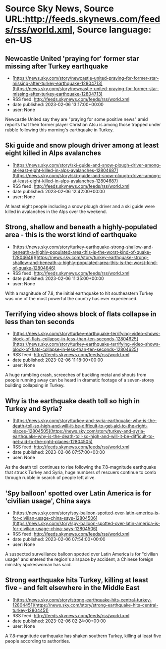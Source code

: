 # Source Sky News, Source URL:http://feeds.skynews.com/feeds/rss/world.xml, Source language: en-US

## Newcastle United 'praying for' former star missing after Turkey earthquake
 - [https://news.sky.com/story/newcastle-united-praying-for-former-star-missing-after-turkey-earthquake-12804713](https://news.sky.com/story/newcastle-united-praying-for-former-star-missing-after-turkey-earthquake-12804713)
 - RSS feed: http://feeds.skynews.com/feeds/rss/world.xml
 - date published: 2023-02-06 13:17:00+00:00
 - user: None

Newcastle United say they are "praying for some positive news" amid reports that their former player Christian Atsu is among those trapped under rubble following this morning's earthquake in Turkey.

## Ski guide and snow plough driver among at least eight killed in Alps avalanches
 - [https://news.sky.com/story/ski-guide-and-snow-plough-driver-among-at-least-eight-killed-in-alps-avalanches-12804687](https://news.sky.com/story/ski-guide-and-snow-plough-driver-among-at-least-eight-killed-in-alps-avalanches-12804687)
 - RSS feed: http://feeds.skynews.com/feeds/rss/world.xml
 - date published: 2023-02-06 12:42:00+00:00
 - user: None

At least eight people including a snow plough driver and a ski guide were killed in avalanches in the Alps over the weekend.

## Strong, shallow and beneath a highly-populated area - this is the worst kind of earthquake
 - [https://news.sky.com/story/turkey-earthquake-strong-shallow-and-beneath-a-highly-populated-area-this-is-the-worst-kind-of-quake-12804646](https://news.sky.com/story/turkey-earthquake-strong-shallow-and-beneath-a-highly-populated-area-this-is-the-worst-kind-of-quake-12804646)
 - RSS feed: http://feeds.skynews.com/feeds/rss/world.xml
 - date published: 2023-02-06 11:35:00+00:00
 - user: None

With a magnitude of 7.8, the initial earthquake to hit southeastern Turkey was one of the most powerful the country has ever experienced.

## Terrifying video shows block of flats collapse in less than ten seconds
 - [https://news.sky.com/story/turkey-earthquake-terrifying-video-shows-block-of-flats-collapse-in-less-than-ten-seconds-12804625](https://news.sky.com/story/turkey-earthquake-terrifying-video-shows-block-of-flats-collapse-in-less-than-ten-seconds-12804625)
 - RSS feed: http://feeds.skynews.com/feeds/rss/world.xml
 - date published: 2023-02-06 11:18:00+00:00
 - user: None

A huge rumbling crash, screeches of buckling metal and shouts from people running away can be heard in dramatic footage of a seven-storey building collapsing in Turkey.

## Why is the earthquake death toll so high in Turkey and Syria?
 - [https://news.sky.com/story/turkey-and-syria-earthquake-why-is-the-death-toll-so-high-and-will-it-be-difficult-to-get-aid-to-the-right-places-12804505](https://news.sky.com/story/turkey-and-syria-earthquake-why-is-the-death-toll-so-high-and-will-it-be-difficult-to-get-aid-to-the-right-places-12804505)
 - RSS feed: http://feeds.skynews.com/feeds/rss/world.xml
 - date published: 2023-02-06 07:57:00+00:00
 - user: None

As the death toll continues to rise following the 7.8-magnitude earthquake that struck Turkey and Syria, huge numbers of rescuers continue to comb through rubble in search of people left alive.

## 'Spy balloon' spotted over Latin America is for 'civilian usage', China says
 - [https://news.sky.com/story/spy-balloon-spotted-over-latin-america-is-for-civilian-usage-china-says-12804506](https://news.sky.com/story/spy-balloon-spotted-over-latin-america-is-for-civilian-usage-china-says-12804506)
 - RSS feed: http://feeds.skynews.com/feeds/rss/world.xml
 - date published: 2023-02-06 07:54:00+00:00
 - user: None

A suspected surveillance balloon spotted over Latin America is for "civilian usage" and entered the region's airspace by accident, a Chinese foreign ministry spokeswoman has said.

## Strong earthquake hits Turkey, killing at least five - and felt elsewhere in the Middle East
 - [https://news.sky.com/story/strong-earthquake-hits-central-turkey-12804451](https://news.sky.com/story/strong-earthquake-hits-central-turkey-12804451)
 - RSS feed: http://feeds.skynews.com/feeds/rss/world.xml
 - date published: 2023-02-06 02:24:00+00:00
 - user: None

A 7.8-magnitude earthquake has shaken southern Turkey, killing at least five people according to authorities.
